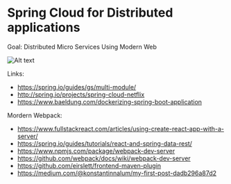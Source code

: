 # Spring Cloud for Distributed applications

Goal:
Distributed Micro Services Using Modern Web

![Alt text](https://blog.codecentric.de/files/2017/05/multiple-apps-spring-boot-cloud-netflix.png)

Links:
* https://spring.io/guides/gs/multi-module/
* http://spring.io/projects/spring-cloud-netflix
* https://www.baeldung.com/dockerizing-spring-boot-application

Mordern Webpack:
* https://www.fullstackreact.com/articles/using-create-react-app-with-a-server/
* https://spring.io/guides/tutorials/react-and-spring-data-rest/
* https://www.npmjs.com/package/webpack-dev-server
* https://github.com/webpack/docs/wiki/webpack-dev-server
* https://github.com/eirslett/frontend-maven-plugin
* https://medium.com/@konstantinnalum/my-first-post-dadb296a87d2
